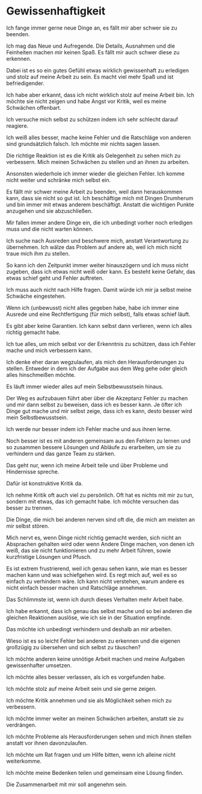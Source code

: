 # Gewissenhaftigkeit

Ich fange immer gerne neue Dinge an, es fällt mir aber schwer sie zu beenden.

Ich mag das Neue und Aufregende. Die Details, Ausnahmen und die Feinheiten machen mir keinen Spaß. Es fällt mir auch schwer diese zu erkennen.

Dabei ist es so ein gutes Gefühl etwas wirklich gewissenhaft zu erledigen und stolz auf meine Arbeit zu sein. Es macht viel mehr Spaß und ist befriedigender.

Ich habe aber erkannt, dass ich nicht wirklich stolz auf meine Arbeit bin. Ich möchte sie nicht zeigen und habe Angst vor Kritik, weil es meine Schwächen offenbart. 

Ich versuche mich selbst zu schützen indem ich sehr schlecht darauf reagiere.

Ich weiß alles besser, mache keine Fehler und die Ratschläge von anderen sind grundsätzlich falsch. Ich möchte mir nichts sagen lassen.

Die richtige Reaktion ist es die Kritik als Gelegenheit zu sehen mich zu verbessern. Mich meinen Schwächen zu stellen und an ihnen zu arbeiten.

Ansonsten wiederhole ich immer wieder die gleichen Fehler. Ich komme nicht weiter und schränke mich selbst ein.

Es fällt mir schwer meine Arbeit zu beenden, weil dann herauskommen kann, dass sie nicht so gut ist. Ich beschäftige mich mit Dingen Drumherum und bin immer mit etwas anderem beschäftigt. Anstatt die wichtigen Punkte anzugehen und sie abzuschließen.

Mir fallen immer andere Dinge ein, die ich unbedingt vorher noch erledigen muss und die nicht warten können.

Ich suche nach Ausreden und beschwere mich, anstatt Verantwortung zu übernehmen. Ich wälze das Problem auf andere ab, weil ich mich nicht traue mich ihm zu stellen.

So kann ich den Zeitpunkt immer weiter hinauszögern und ich muss nicht zugeben, dass ich etwas nicht weiß oder kann. Es besteht keine Gefahr, das etwas schief geht und Fehler auftreten.

Ich muss auch nicht nach Hilfe fragen. Damit würde ich mir ja selbst meine Schwäche eingestehen.

Wenn ich (unbewusst) nicht alles gegeben habe, habe ich immer eine Ausrede und eine Rechtfertigung (für mich selbst), falls etwas schief läuft.

Es gibt aber keine Garantien. Ich kann selbst dann verlieren, wenn ich alles richtig gemacht habe. 

Ich tue alles, um mich selbst vor der Erkenntnis zu schützen, dass ich Fehler mache und mich verbessern kann.

Ich denke eher daran wegzulaufen, als mich den Herausforderungen zu stellen. Entweder in dem ich der Aufgabe aus dem Weg gehe oder gleich alles hinschmeißen möchte.

Es läuft immer wieder alles auf mein Selbstbewusstsein hinaus.

Der Weg es aufzubauen führt aber über die Akzeptanz Fehler zu machen und mir dann selbst zu beweisen, dass ich es besser kann. Je öfter ich Dinge gut mache und mir selbst zeige, dass ich es kann, desto besser wird mein Selbstbewusstsein.

Ich werde nur besser indem ich Fehler mache und aus ihnen lerne.

Noch besser ist es mit anderen gemeinsam aus den Fehlern zu lernen und so zusammen bessere Lösungen und Abläufe zu erarbeiten, um sie zu verhindern und das ganze Team zu stärken.

Das geht nur, wenn ich meine Arbeit teile und über Probleme und Hindernisse spreche.

Dafür ist konstruktive Kritik da.

Ich nehme Kritik oft auch viel zu persönlich. Oft hat es nichts mit mir zu tun, sondern mit etwas, das ich gemacht habe. Ich möchte versuchen das besser zu trennen.

Die Dinge, die mich bei anderen nerven sind oft die, die mich am meisten an mir selbst stören.

Mich nervt es, wenn Dinge nicht richtig gemacht werden, sich nicht an Absprachen gehalten wird oder wenn Andere Dinge machen, von denen ich weiß, das sie nicht funktionieren und zu mehr Arbeit führen, sowie kurzfristige Lösungen und Pfusch.

Es ist extrem frustrierend, weil ich genau sehen kann, wie man es besser machen kann und was schiefgehen wird. Es regt mich auf, weil es so einfach zu verhindern wäre. Ich kann nicht verstehen, warum andere es nicht einfach besser machen und Ratschläge annehmen.

Das Schlimmste ist, wenn ich durch dieses Verhalten mehr Arbeit habe.

Ich habe erkannt, dass ich genau das selbst mache und so bei anderen die gleichen Reaktionen auslöse, wie ich sie in der Situation empfinde.

Das möchte ich unbedingt verhindern und deshalb an mir arbeiten.

Wieso ist es so leicht Fehler bei anderen zu erkennen und die eigenen großzügig zu übersehen und sich selbst zu täuschen?

Ich möchte anderen keine unnötige Arbeit machen und meine Aufgaben gewissenhafter umsetzen.

Ich möchte alles besser verlassen, als ich es vorgefunden habe.

Ich möchte stolz auf meine Arbeit sein und sie gerne zeigen.

Ich möchte Kritik annehmen und sie als Möglichkeit sehen mich zu verbessern.

Ich möchte immer weiter an meinen Schwächen arbeiten, anstatt sie zu verdrängen.

Ich möchte Probleme als Herausforderungen sehen und mich ihnen stellen anstatt vor ihnen davonzulaufen.

Ich möchte um Rat fragen und um Hilfe bitten, wenn ich alleine nicht weiterkomme.

Ich möchte meine Bedenken teilen und gemeinsam eine Lösung finden.

Die Zusammenarbeit mit mir soll angenehm sein.